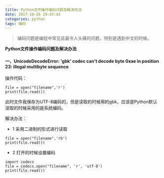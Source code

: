 ```yaml
---
title: Python文件操作编码问题及解决办法
date: 2017-10-26 19:47:43
categories: python
tags: 编码
---
```


> 编码问题是编程中常见且最令人头痛的问题，特别是遇到中文的时候。

<!--more-->

**Python文件操作编码问题及解决办法**

#### 一、UnicodeDecodeError: 'gbk' codec can't decode byte 0xae in position 23: illegal multibyte sequence
操作代码：
```
file = open("filename",'r')
print(file.read())
```
此时文件我保存为UTF-8编码的，但是读取的时候用的gbk，应该是Python默认读取的时候采用的是系统编码。

解决办法：
- 1 采用二进制的形式进行读取
```
file = open("filename",'rb')
print(file.read())
```
- 2 打开的时候设置编码
```
import codecs
file = codecs.open("filename", 'r', 'utf-8')
print(file.read())
```